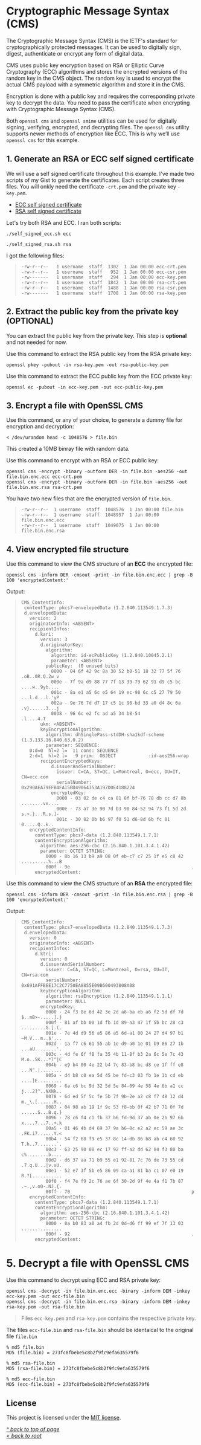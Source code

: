 # Cryptographic Message Syntax (CMS)
The Cryptographic Message Syntax (CMS) is the IETF's standard for cryptographically protected messages. It can be used to digitally sign, digest, authenticate or encrypt any form of digital data.

CMS uses public key encryption based on RSA or Elliptic Curve Cryptography (ECC) algorithms and stores the encrypted versions of the random key in the CMS object. The random key is used to encrypt the actual CMS payload with a symmetric algorithm and store it in the CMS.

Encryption is done with a public key and requires the corresponding private key to decrypt the data. You need to pass the certificate when encrypting with Cryptographic Message Syntax (CMS). 

Both `openssl cms` and `openssl smime` utilities can be used for digitally signing, verifying, encrypted, and decrypting files. The `openssl cms` utility supports newer methods of encryption like ECC. This is why we’ll use `openssl cms` for this example.

## 1. Generate an RSA or ECC self signed certificate
We will use a self signed certificate throughout this example. I've made two scripts of my Gist to generate the certificates. Each script creates three files. You will onkly need the certificate `-crt.pem` and the private key `-key.pem`.  

- [ECC self signed certificate](https://gist.github.com/ddella/f6954409d2090908f6fec1fc3280d9d1)
- [RSA self signed certificate](https://gist.github.com/ddella/d04a0a0a155b2237b67ad8e0b2302017)

Let's try both RSA and ECC. I ran both scripts:  

```shell
./self_signed_ecc.sh ecc
```

```shell
./self_signed_rsa.sh rsa
```

I got the following files:  

>```
>-rw-r--r--   1 username  staff  1302  1 Jan 00:00 ecc-crt.pem
>-rw-r--r--   1 username  staff   952  1 Jan 00:00 ecc-csr.pem
>-rw-------   1 username  staff   294  1 Jan 00:00 ecc-key.pem
>-rw-r--r--   1 username  staff  1842  1 Jan 00:00 rsa-crt.pem
>-rw-r--r--   1 username  staff  1488  1 Jan 00:00 rsa-csr.pem
>-rw-------   1 username  staff  1708  1 Jan 00:00 rsa-key.pem
>```
## 2. Extract the public key from the private key (OPTIONAL)
You can extract the public key from the private key. This step is **optional** and not needed for now.  

Use this command to extract the RSA public key from the RSA private key:
```shell
openssl pkey -pubout -in rsa-key.pem -out rsa-public-key.pem
```

Use this command to extract the ECC public key from the ECC private key:
```shell
openssl ec -pubout -in ecc-key.pem -out ecc-public-key.pem
```
## 3. Encrypt a file with OpenSSL CMS
Use this command, or any of your choice, to generate a dummy file for encryption and decryption:
```shell
< /dev/urandom head -c 1048576 > file.bin
```
This created a 10MB binray file with random data.  

Use this command to encrypt with an RSA or ECC public key:  
```shell
openssl cms -encrypt -binary -outform DER -in file.bin -aes256 -out file.bin.enc.ecc ecc-crt.pem
openssl cms -encrypt -binary -outform DER -in file.bin -aes256 -out file.bin.enc.rsa rsa-crt.pem
```

You have two new files that are the encrypted version of `file.bin`.
>```
>-rw-r--r--  1 username  staff  1048576  1 Jan 00:00 file.bin
>-rw-r--r--  1 username  staff  1048957  1 Jan 00:00 file.bin.enc.ecc
>-rw-r--r--  1 username  staff  1049075  1 Jan 00:00 file.bin.enc.rsa
>```
## 4. View encrypted file structure
Use this command to view the CMS structure of an **ECC** the encrypted file:
```shell
openssl cms -inform DER -cmsout -print -in file.bin.enc.ecc | grep -B 100 'encryptedContent:'
```

Output:
>```
>CMS_ContentInfo: 
>  contentType: pkcs7-envelopedData (1.2.840.113549.1.7.3)
>  d.envelopedData: 
>    version: 2
>    originatorInfo: <ABSENT>
>    recipientInfos:
>      d.kari: 
>        version: 3
>        d.originatorKey: 
>          algorithm: 
>            algorithm: id-ecPublicKey (1.2.840.10045.2.1)
>            parameter: <ABSENT>
>          publicKey:  (0 unused bits)
>            0000 - 04 6f 42 9c 8a 30 52 b0-51 18 32 77 5f 76   .oB..0R.Q.2w_v
>            000e - 7f 9a d9 88 77 7f 13 39-79 62 91 d9 c5 bc   ....w..9yb....
>            001c - 8a e1 a5 6c e5 64 19 ec-98 6c c5 27 79 50   ...l.d...l.'yP
>            002a - 9e 76 7d d7 17 c5 1c 90-bd 33 a0 d4 8c 6a   .v}......3...j
>            0038 - 96 6c e2 fc ad a5 34 b8-54                  .l....4.T
>        ukm: <ABSENT>
>        keyEncryptionAlgorithm: 
>          algorithm: dhSinglePass-stdDH-sha1kdf-scheme (1.3.133.16.840.63.0.2)
>          parameter: SEQUENCE:
>    0:d=0  hl=2 l=  11 cons: SEQUENCE          
>    2:d=1  hl=2 l=   9 prim:  OBJECT            :id-aes256-wrap
>        recipientEncryptedKeys:
>            d.issuerAndSerialNumber: 
>              issuer: C=CA, ST=QC, L=Montreal, O=ecc, OU=IT, CN=ecc.com
>              serialNumber: 0x290AEA79EFB4FA15BD49064353A197D0E4188224
>            encryptedKey: 
>              0000 - 03 02 de c4 ca 81 8f bf-76 78 db cc d7 8b   ........vx....
>              000e - 73 a7 3e 90 7d b3 90 84-52 94 73 f1 5d 2d   s.>.}...R.s.]-
>              001c - 30 82 0b b6 97 f0 51 d6-8d 6b fc 01         0.....Q..k..
>    encryptedContentInfo: 
>      contentType: pkcs7-data (1.2.840.113549.1.7.1)
>      contentEncryptionAlgorithm: 
>        algorithm: aes-256-cbc (2.16.840.1.101.3.4.1.42)
>        parameter: OCTET STRING:
>          0000 - 8b 16 13 b9 a9 08 0f eb-c7 c7 25 1f e5 c8 42   ..........%...B
>          000f - 9e                                             .
>      encryptedContent:
>```

Use this command to view the CMS structure of an **RSA** the encrypted file:
```shell
openssl cms -inform DER -cmsout -print -in file.bin.enc.rsa | grep -B 100 'encryptedContent:'
```

Output:
>```
>CMS_ContentInfo: 
>  contentType: pkcs7-envelopedData (1.2.840.113549.1.7.3)
>  d.envelopedData: 
>    version: 0
>    originatorInfo: <ABSENT>
>    recipientInfos:
>      d.ktri: 
>        version: 0
>        d.issuerAndSerialNumber: 
>          issuer: C=CA, ST=QC, L=Montreal, O=rsa, OU=IT, CN=rsa.com
>          serialNumber: 0x691AFFBEE17C2C7750EA8855E09B600493808A08
>        keyEncryptionAlgorithm: 
>          algorithm: rsaEncryption (1.2.840.113549.1.1.1)
>          parameter: NULL
>        encryptedKey: 
>          0000 - 24 f3 8e 6d 42 3e 2d a6-ba eb a6 f2 5d df 7d   $..mB>-.....].}
>          000f - 81 af bb 00 1d fb 1d 89-a3 47 1f 5b bc 28 c3   .........G.[.(.
>          001e - 7e 4d d9 56 a5 86 a5 6d-a1 00 24 27 d4 97 b1   ~M.V...m..$'...
>          002d - 1a f7 c6 61 55 ab 1e d9-a0 1e 01 b9 86 27 1b   ...aU........'.
>          003c - 4d fe 6f f8 fa 35 4b 11-8f b3 2a 6c 5e 7c 43   M.o..5K...*l^|C
>          004b - e9 b4 00 4e 22 b4 7c 83-b8 bc d8 ce 1f ff e8   ...N".|........
>          005a - d4 b8 c0 ea 5d 45 be fd-c3 03 fb 1e 1b cd eb   ....]E.........
>          0069 - 6a c6 bc 9d 32 5d 5e 84-09 4e 58 4e 6b a1 cc   j...2]^..NXNk..
>          0078 - 6d ed 5f 5c fe 5b 7f 9b-2e a2 c8 f7 48 12 d4   m._\.[......H..
>          0087 - 04 98 ab 19 1f 9c 53 f8-bb 0f 42 b7 71 0f 7d   ......S...B.q.}
>          0096 - 78 c6 f4 c1 fb 37 b6 fd-9d 37 ab 0e 2b 97 6b   x....7...7..+.k
>          00a5 - 01 46 4b d4 69 37 9a b6-8c e2 a2 ec 59 ae 3c   .FK.i7......Y.<
>          00b4 - 54 f2 68 f9 e5 37 8c 14-db 86 b8 ab c4 60 92   T.h..7.......`.
>          00c3 - 63 25 90 08 ec 17 92 ff-a2 dd 62 84 f3 80 ba   c%........b....
>          00d2 - d6 37 aa 71 b9 55 e1 92-81 7c 76 de 73 55 cd   .7.q.U...|v.sU.
>          00e1 - 52 e7 3f 5b e5 86 09 ca-a1 81 ba c1 07 e0 19   R.?[...........
>          00f0 - f4 7e f9 2c 76 ae 6f 30-2d 9f 4e 4a f1 7b 87   .~.,v.o0-.NJ.{.
>          00ff - 70                                             p
>    encryptedContentInfo: 
>      contentType: pkcs7-data (1.2.840.113549.1.7.1)
>      contentEncryptionAlgorithm: 
>        algorithm: aes-256-cbc (2.16.840.1.101.3.4.1.42)
>        parameter: OCTET STRING:
>          0000 - 0a b0 83 a0 a4 fb 2d 0d-d6 ff 99 ef 7f 13 03   ......-........
>          000f - 92                                             .
>      encryptedContent: 
>```

# 5. Decrypt a file with OpenSSL CMS
Use this command to decrypt using ECC and RSA private key:
```shell
openssl cms -decrypt -in file.bin.enc.ecc -binary -inform DEM -inkey ecc-key.pem -out ecc-file.bin
openssl cms -decrypt -in file.bin.enc.rsa -binary -inform DEM -inkey rsa-key.pem -out rsa-file.bin
```
>Files `ecc-key.pem` and `rsa-key.pem` contains the respective private key.

The files `ecc-file.bin` and `rsa-file.bin` should be identaical to the original file `file.bin` 
```
% md5 file.bin
MD5 (file.bin) = 273fc8fbebe5c8b2f9fc9efa635579f6

% md5 rsa-file.bin
MD5 (rsa-file.bin) = 273fc8fbebe5c8b2f9fc9efa635579f6

% md5 ecc-file.bin
MD5 (ecc-file.bin) = 273fc8fbebe5c8b2f9fc9efa635579f6
```
## License
This project is licensed under the [MIT license](/LICENSE).  

[_^ back to top of page_](#Cryptographic-Message-Syntax-(CMS))  
[_< back to root_](../../../)
